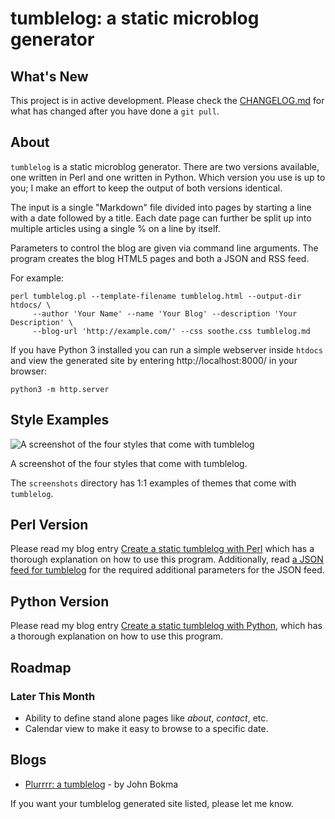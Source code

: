 # tumblelog: a static microblog generator

## What's New

This project is in active development. Please check the
[CHANGELOG.md](CHANGELOG.md) for what has changed after you have done
a `git pull`.

## About

`tumblelog` is a static microblog generator. There are two versions
available, one written in Perl and one written in Python. Which
version you use is up to you; I make an effort to keep the output of
both versions identical.

The input is a single "Markdown" file divided into pages by starting a
line with a date followed by a title. Each date page can further be
split up into multiple articles using a single % on a line by itself.

Parameters to control the blog are given via command line
arguments. The program creates the blog HTML5 pages and both a JSON
and RSS feed.

For example:

```
perl tumblelog.pl --template-filename tumblelog.html --output-dir htdocs/ \
     --author 'Your Name' --name 'Your Blog' --description 'Your Description' \
     --blog-url 'http://example.com/' --css soothe.css tumblelog.md
```

If you have Python 3 installed you can run a simple webserver inside
`htdocs` and view the generated site by entering
http://localhost:8000/ in your browser:

```
python3 -m http.server
```

## Style Examples

![A screenshot of the four styles that come with tumblelog](https://repository-images.githubusercontent.com/178557390/30c42f00-e7ae-11e9-839d-d6bd6faa6e48)

A screenshot of the four styles that come with tumblelog.

The `screenshots` directory has 1:1 examples of themes that come
with `tumblelog`.

## Perl Version

Please read my blog entry [Create a static tumblelog with Perl](http://johnbokma.com/blog/2019/03/30/tumblelog-perl.html) which has a thorough explanation on how to use this program. Additionally, read
[a JSON feed for tumblelog](http://johnbokma.com/blog/2019/04/03/a-json-feed-for-tumblelog.html)
for the required additional parameters for the JSON feed.

## Python Version

Please read my blog entry [Create a static tumblelog with Python](http://johnbokma.com/blog/2019/04/07/tumblelog-python.html), which
has a thorough explanation on how to use this program.

## Roadmap

### Later This Month

 - Ability to define stand alone pages like *about*, *contact*, etc.
 - Calendar view to make it easy to browse to a specific date.

## Blogs

- [Plurrrr: a tumblelog](http://plurrrr.com/) - by John Bokma

If you want your tumblelog generated site listed, please let me know.

